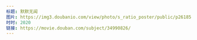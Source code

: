 ```yaml
---
标题: 默默无闻
图片: https://img3.doubanio.com/view/photo/s_ratio_poster/public/p2618591453.jpg
时时: 2020
链接: https://movie.douban.com/subject/34990826/
---
```

